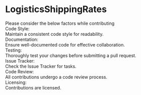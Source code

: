 # LogisticsShippingRates

Please consider the below factors while contributing  
Code Style:  
Maintain a consistent code style for readability.  
Documentation:  
Ensure well-documented code for effective collaboration.  
Testing:  
Thoroughly test your changes before submitting a pull request.  
Issue Tracker:  
Check the Issue Tracker for tasks.  
Code Review:  
All contributions undergo a code review process.  
Licensing:  
Contributions are licensed.  
